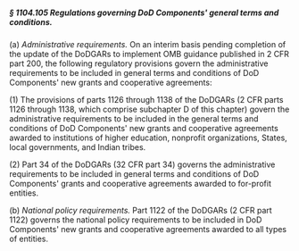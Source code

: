 ##### § 1104.105 Regulations governing DoD Components' general terms and conditions. #####

(a) *Administrative requirements.* On an interim basis pending completion of the update of the DoDGARs to implement OMB guidance published in 2 CFR part 200, the following regulatory provisions govern the administrative requirements to be included in general terms and conditions of DoD Components' new grants and cooperative agreements:

(1) The provisions of parts 1126 through 1138 of the DoDGARs (2 CFR parts 1126 through 1138, which comprise subchapter D of this chapter) govern the administrative requirements to be included in the general terms and conditions of DoD Components' new grants and cooperative agreements awarded to institutions of higher education, nonprofit organizations, States, local governments, and Indian tribes.

(2) Part 34 of the DoDGARs (32 CFR part 34) governs the administrative requirements to be included in general terms and conditions of DoD Components' grants and cooperative agreements awarded to for-profit entities.

(b) *National policy requirements.* Part 1122 of the DoDGARs (2 CFR part 1122) governs the national policy requirements to be included in DoD Components' new grants and cooperative agreements awarded to all types of entities.